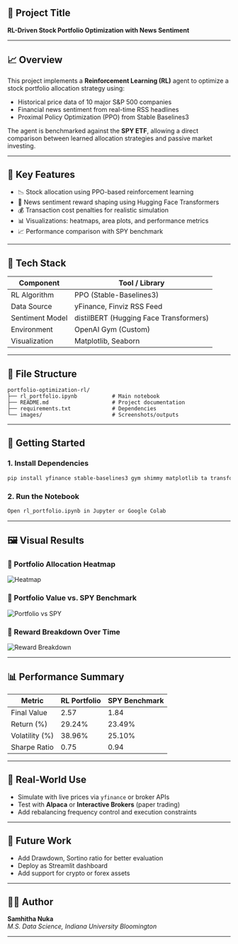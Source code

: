 ## 📌 Project Title

**RL-Driven Stock Portfolio Optimization with News Sentiment**

---

## 📈 Overview

This project implements a **Reinforcement Learning (RL)** agent to optimize a stock portfolio allocation strategy using:
- Historical price data of 10 major S&P 500 companies
- Financial news sentiment from real-time RSS headlines
- Proximal Policy Optimization (PPO) from Stable Baselines3

The agent is benchmarked against the **SPY ETF**, allowing a direct comparison between learned allocation strategies and passive market investing.

---

## 🧠 Key Features

- 📉 Stock allocation using PPO-based reinforcement learning
- 📰 News sentiment reward shaping using Hugging Face Transformers
- 💰 Transaction cost penalties for realistic simulation
- 📊 Visualizations: heatmaps, area plots, and performance metrics
- 📈 Performance comparison with SPY benchmark

---

## 🔧 Tech Stack

| Component         | Tool / Library                          |
|------------------|------------------------------------------|
| RL Algorithm      | PPO (Stable-Baselines3)                  |
| Data Source       | yFinance, Finviz RSS Feed                |
| Sentiment Model   | distilBERT (Hugging Face Transformers)   |
| Environment       | OpenAI Gym (Custom)                      |
| Visualization     | Matplotlib, Seaborn                      |

---

## 📂 File Structure

```
portfolio-optimization-rl/
├── rl_portfolio.ipynb           # Main notebook
├── README.md                    # Project documentation
├── requirements.txt             # Dependencies
└── images/                      # Screenshots/outputs
```

---

## 🚀 Getting Started

### 1. Install Dependencies
```bash
pip install yfinance stable-baselines3 gym shimmy matplotlib ta transformers feedparser
```

### 2. Run the Notebook
```bash
Open rl_portfolio.ipynb in Jupyter or Google Colab
```

---

## 🖼️ Visual Results

### 🔹 Portfolio Allocation Heatmap
![Heatmap](images/heatmap.png)

### 🔹 Portfolio Value vs. SPY Benchmark
![Portfolio vs SPY](images/portfolio_vs_spy.png)

### 🔹 Reward Breakdown Over Time
![Reward Breakdown](images/reward_breakdown.png)

---

## 📊 Performance Summary

| Metric           | RL Portfolio     | SPY Benchmark    |
|------------------|------------------|------------------|
| Final Value      | 2.57             | 1.84             |
| Return (%)       | 29.24%           | 23.49%           |
| Volatility (%)   | 38.96%           | 25.10%           |
| Sharpe Ratio     | 0.75             | 0.94             |

---

## 🏦 Real-World Use

- Simulate with live prices via `yfinance` or broker APIs
- Test with **Alpaca** or **Interactive Brokers** (paper trading)
- Add rebalancing frequency control and execution constraints

---

## 📌 Future Work

- Add Drawdown, Sortino ratio for better evaluation
- Deploy as Streamlit dashboard
- Add support for crypto or forex assets

---

## 👩‍💻 Author
**Samhitha Nuka**  
_M.S. Data Science, Indiana University Bloomington_

---
